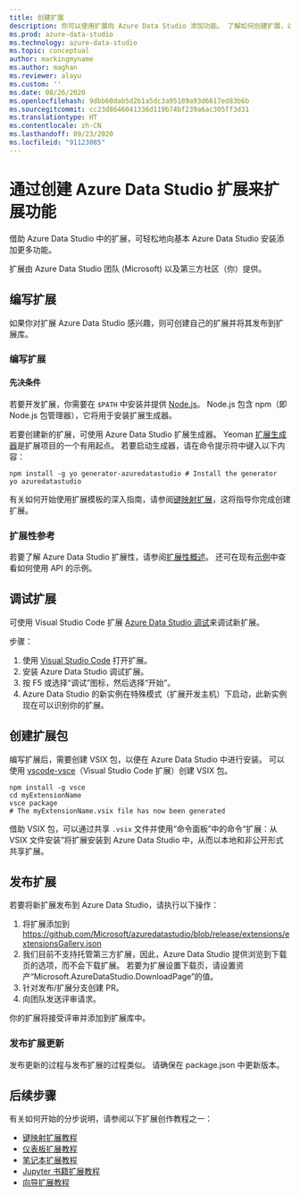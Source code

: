 ```yaml
---
title: 创建扩展
description: 你可以使用扩展向 Azure Data Studio 添加功能。 了解如何创建扩展，以及如何将其发布到扩展库。
ms.prod: azure-data-studio
ms.technology: azure-data-studio
ms.topic: conceptual
author: markingmyname
ms.author: maghan
ms.reviewer: alayu
ms.custom: ''
ms.date: 08/26/2020
ms.openlocfilehash: 9dbb60dab5d2b1a5dc3a95189a93d6617ed83b6b
ms.sourcegitcommit: cc23d8646041336d119b74bf239a6ac305ff3d31
ms.translationtype: HT
ms.contentlocale: zh-CN
ms.lasthandoff: 09/23/2020
ms.locfileid: "91123085"
---
```

# <a name="extend-the-functionality-by-creating-azure-data-studio-extensions"></a>通过创建 Azure Data Studio 扩展来扩展功能

借助 Azure Data Studio 中的扩展，可轻松地向基本 Azure Data Studio 安装添加更多功能。

扩展由 Azure Data Studio 团队 (Microsoft) 以及第三方社区（你）提供。

## <a name="author-an-extension"></a>编写扩展

如果你对扩展 Azure Data Studio 感兴趣，则可创建自己的扩展并将其发布到扩展库。

### <a name="writing-an-extension"></a>编写扩展

#### <a name="prerequisites"></a>先决条件

若要开发扩展，你需要在 `$PATH` 中安装并提供 [Node.js](https://nodejs.org/)。 Node.js 包含 npm（即 Node.js 包管理器），它将用于安装扩展生成器。

若要创建新的扩展，可使用 Azure Data Studio 扩展生成器。 Yeoman [扩展生成器](https://www.npmjs.com/package/generator-azuredatastudio)是扩展项目的一个有用起点。 若要启动生成器，请在命令提示符中键入以下内容：

```console
npm install -g yo generator-azuredatastudio # Install the generator
yo azuredatastudio
```

有关如何开始使用扩展模板的深入指南，请参阅[键映射扩展](keymap-extension.md)，这将指导你完成创建扩展。

### <a name="extensibility-references"></a>扩展性参考

若要了解 Azure Data Studio 扩展性，请参阅[扩展性概述](../extensibility.md)。 还可在现有[示例](https://github.com/Microsoft/azuredatastudio/tree/main/samples)中查看如何使用 API 的示例。

## <a name="debug-an-extension"></a>调试扩展

可使用 Visual Studio Code 扩展 [Azure Data Studio 调试](https://github.com/kevcunnane/sqlops-debug)来调试新扩展。

步骤：

1. 使用 [Visual Studio Code](https://code.visualstudio.com/) 打开扩展。
2. 安装 Azure Data Studio 调试扩展。
3. 按 F5 或选择“调试”图标，然后选择“开始”。 
4. Azure Data Studio 的新实例在特殊模式（扩展开发主机）下启动，此新实例现在可以识别你的扩展。

## <a name="create-an-extension-package"></a>创建扩展包

编写扩展后，需要创建 VSIX 包，以便在 Azure Data Studio 中进行安装。 可以使用 [vscode-vsce](https://github.com/Microsoft/vscode-vsce)（Visual Studio Code 扩展）创建 VSIX 包。

```console
npm install -g vsce
cd myExtensionName
vsce package
# The myExtensionName.vsix file has now been generated
```

借助 VSIX 包，可以通过共享 `.vsix` 文件并使用“命令面板”中的命令“扩展：从 VSIX 文件安装”将扩展安装到 Azure Data Studio 中，从而以本地和非公开形式共享扩展。

## <a name="publish-an-extension"></a>发布扩展

若要将新扩展发布到 Azure Data Studio，请执行以下操作：

1. 将扩展添加到 https://github.com/Microsoft/azuredatastudio/blob/release/extensions/extensionsGallery.json
2. 我们目前不支持托管第三方扩展，因此，Azure Data Studio 提供浏览到下载页的选项，而不会下载扩展。 若要为扩展设置下载页，请设置资产“Microsoft.AzureDataStudio.DownloadPage”的值。
3. 针对发布/扩展分支创建 PR。
4. 向团队发送评审请求。

你的扩展将接受评审并添加到扩展库中。

### <a name="publishing-extension-updates"></a>发布扩展更新

发布更新的过程与发布扩展的过程类似。 请确保在 package.json 中更新版本。

## <a name="next-steps"></a>后续步骤

有关如何开始的分步说明，请参阅以下扩展创作教程之一：

- [键映射扩展教程](keymap-extension.md)
- [仪表板扩展教程](dashboard-extension.md)
- [笔记本扩展教程](notebook-extension.md)
- [Jupyter 书籍扩展教程](jupyter-book-extension.md)
- [向导扩展教程](wizard-extension.md)